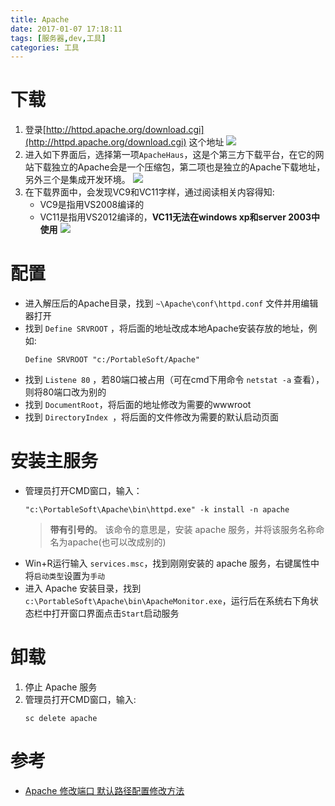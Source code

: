 ```yaml
---
title: Apache
date: 2017-01-07 17:18:11
tags: [服务器,dev,工具]
categories: 工具
---
```


# 下载
1. 登录[http://httpd.apache.org/download.cgi](http://httpd.apache.org/download.cgi) 这个地址
    ![](http://hiphotos.baidu.com/exp/pic/item/734f12f3d7ca7bcbd94cbcbebd096b63f624a829.jpg)
2. 进入如下界面后，选择第一项`ApacheHaus`，这是个第三方下载平台，在它的网站下载独立的Apache会是一个压缩包，第二项也是独立的Apache下载地址，另外三个是集成开发环境。
    ![](http://hiphotos.baidu.com/exp/pic/item/8cf0d51349540923ed2106ef9158d109b2de4993.jpg)
3. 在下载界面中，会发现VC9和VC11字样，通过阅读相关内容得知:
    - VC9是指用VS2008编译的
    - VC11是指用VS2012编译的，**VC11无法在windows xp和server 2003中使用**
    ![](http://hiphotos.baidu.com/exp/pic/item/c9d4cf43ad4bd1130b07d6a359afa40f4afb051d.jpg)

# 配置
- 进入解压后的Apache目录，找到 `~\Apache\conf\httpd.conf` 文件并用编辑器打开
- 找到 `Define SRVROOT` ，将后面的地址改成本地Apache安装存放的地址，例如:
    ```
    Define SRVROOT "c:/PortableSoft/Apache"
    ```
- 找到 `Listene 80` ，若80端口被占用（可在cmd下用命令 `netstat -a` 查看），则将80端口改为别的
- 找到 `DocumentRoot`，将后面的地址修改为需要的wwwroot
- 找到 `DirectoryIndex `，将后面的文件修改为需要的默认启动页面

# 安装主服务
- 管理员打开CMD窗口，输入：
    ```
    "c:\PortableSoft\Apache\bin\httpd.exe" -k install -n apache
    ```
    > **带有引号的**。
    > 该命令的意思是，安装 apache 服务，并将该服务名称命名为apache(也可以改成别的)
- Win+R运行输入 `services.msc`，找到刚刚安装的 apache 服务，右键属性中将`启动类型`设置为`手动`
- 进入 Apache 安装目录，找到`c:\PortableSoft\Apache\bin\ApacheMonitor.exe`，运行后在系统右下角状态栏中打开窗口界面点击`Start`启动服务

# 卸载
1. 停止 Apache 服务
2. 管理员打开CMD窗口，输入:
    ```
    sc delete apache
    ```

# 参考
- [Apache 修改端口 默认路径配置修改方法](http://blog.csdn.net/lantianzhange/article/details/8594215)